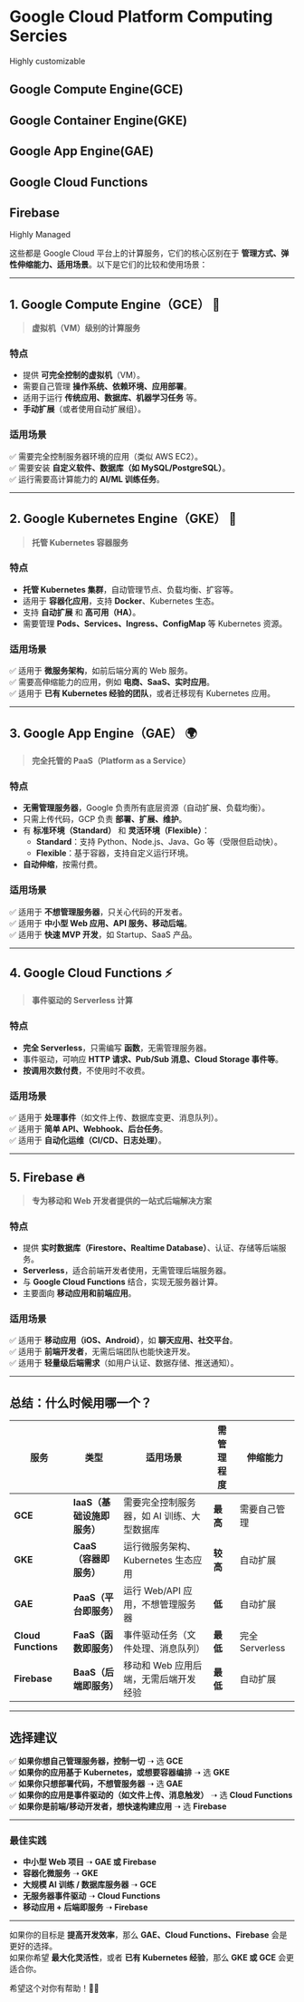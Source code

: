 # Google Cloud Platform Computing Sercies
Highly customizable
## Google Compute Engine(GCE)
## Google Container Engine(GKE)
## Google App Engine(GAE)
## Google Cloud Functions
## Firebase
Highly Managed

这些都是 Google Cloud 平台上的计算服务，它们的核心区别在于 **管理方式、弹性伸缩能力、适用场景**。以下是它们的比较和使用场景：  

---

## **1. Google Compute Engine（GCE）** 🚀
> **虚拟机（VM）级别的计算服务**

### **特点**
- 提供 **可完全控制的虚拟机**（VM）。
- 需要自己管理 **操作系统、依赖环境、应用部署**。
- 适用于运行 **传统应用、数据库、机器学习任务** 等。
- **手动扩展**（或者使用自动扩展组）。

### **适用场景**
✅ 需要完全控制服务器环境的应用（类似 AWS EC2）。  
✅ 需要安装 **自定义软件、数据库（如 MySQL/PostgreSQL）**。  
✅ 运行需要高计算能力的 **AI/ML 训练任务**。  

---

## **2. Google Kubernetes Engine（GKE）** 🐳
> **托管 Kubernetes 容器服务**

### **特点**
- **托管 Kubernetes 集群**，自动管理节点、负载均衡、扩容等。
- 适用于 **容器化应用**，支持 **Docker**、Kubernetes 生态。
- 支持 **自动扩展** 和 **高可用（HA）**。
- 需要管理 **Pods、Services、Ingress、ConfigMap** 等 Kubernetes 资源。

### **适用场景**
✅ 适用于 **微服务架构**，如前后端分离的 Web 服务。  
✅ 需要高伸缩能力的应用，例如 **电商、SaaS、实时应用**。  
✅ 适用于 **已有 Kubernetes 经验的团队**，或者迁移现有 Kubernetes 应用。  

---

## **3. Google App Engine（GAE）** 🌍
> **完全托管的 PaaS（Platform as a Service）**

### **特点**
- **无需管理服务器**，Google 负责所有底层资源（自动扩展、负载均衡）。
- 只需上传代码，GCP 负责 **部署、扩展、维护**。
- 有 **标准环境（Standard）** 和 **灵活环境（Flexible）**：
  - **Standard**：支持 Python、Node.js、Java、Go 等（受限但启动快）。
  - **Flexible**：基于容器，支持自定义运行环境。
- **自动伸缩**，按需付费。

### **适用场景**
✅ 适用于 **不想管理服务器**，只关心代码的开发者。  
✅ 适用于 **中小型 Web 应用、API 服务、移动后端**。  
✅ 适用于 **快速 MVP 开发**，如 Startup、SaaS 产品。  

---

## **4. Google Cloud Functions** ⚡
> **事件驱动的 Serverless 计算**

### **特点**
- **完全 Serverless**，只需编写 **函数**，无需管理服务器。
- 事件驱动，可响应 **HTTP 请求、Pub/Sub 消息、Cloud Storage 事件等**。
- **按调用次数付费**，不使用时不收费。

### **适用场景**
✅ 适用于 **处理事件**（如文件上传、数据库变更、消息队列）。  
✅ 适用于 **简单 API、Webhook、后台任务**。  
✅ 适用于 **自动化运维（CI/CD、日志处理）**。  

---

## **5. Firebase** 🔥
> **专为移动和 Web 开发者提供的一站式后端解决方案**

### **特点**
- 提供 **实时数据库（Firestore、Realtime Database）**、认证、存储等后端服务。
- **Serverless**，适合前端开发者使用，无需管理后端服务器。
- 与 **Google Cloud Functions** 结合，实现无服务器计算。
- 主要面向 **移动应用和前端应用**。

### **适用场景**
✅ 适用于 **移动应用（iOS、Android）**，如 **聊天应用、社交平台**。  
✅ 适用于 **前端开发者**，无需后端团队也能快速开发。  
✅ 适用于 **轻量级后端需求**（如用户认证、数据存储、推送通知）。  

---

## **总结：什么时候用哪一个？**

| 服务 | 类型 | 适用场景 | 需管理程度 | 伸缩能力 |
|------|------|--------|---------|---------|
| **GCE** | **IaaS（基础设施即服务）** | 需要完全控制服务器，如 AI 训练、大型数据库 | **最高** | 需要自己管理 |
| **GKE** | **CaaS（容器即服务）** | 运行微服务架构、Kubernetes 生态应用 | **较高** | 自动扩展 |
| **GAE** | **PaaS（平台即服务）** | 运行 Web/API 应用，不想管理服务器 | **低** | 自动扩展 |
| **Cloud Functions** | **FaaS（函数即服务）** | 事件驱动任务（文件处理、消息队列） | **最低** | 完全 Serverless |
| **Firebase** | **BaaS（后端即服务）** | 移动和 Web 应用后端，无需后端开发经验 | **最低** | 自动扩展 |

---

## **选择建议**
✅ **如果你想自己管理服务器，控制一切** ➝ 选 **GCE**  
✅ **如果你的应用基于 Kubernetes，或想要容器编排** ➝ 选 **GKE**  
✅ **如果你只想部署代码，不想管服务器** ➝ 选 **GAE**  
✅ **如果你的应用是事件驱动的（如文件上传、消息触发）** ➝ 选 **Cloud Functions**  
✅ **如果你是前端/移动开发者，想快速构建应用** ➝ 选 **Firebase**  

---

### **最佳实践**
- **中小型 Web 项目** ➝ **GAE 或 Firebase**
- **容器化微服务** ➝ **GKE**
- **大规模 AI 训练 / 数据库服务器** ➝ **GCE**
- **无服务器事件驱动** ➝ **Cloud Functions**
- **移动应用 + 后端即服务** ➝ **Firebase**

---

如果你的目标是 **提高开发效率**，那么 **GAE、Cloud Functions、Firebase** 会是更好的选择。  
如果你希望 **最大化灵活性**，或者 **已有 Kubernetes 经验**，那么 **GKE 或 GCE** 会更适合你。  

希望这个对你有帮助！🎯🚀

